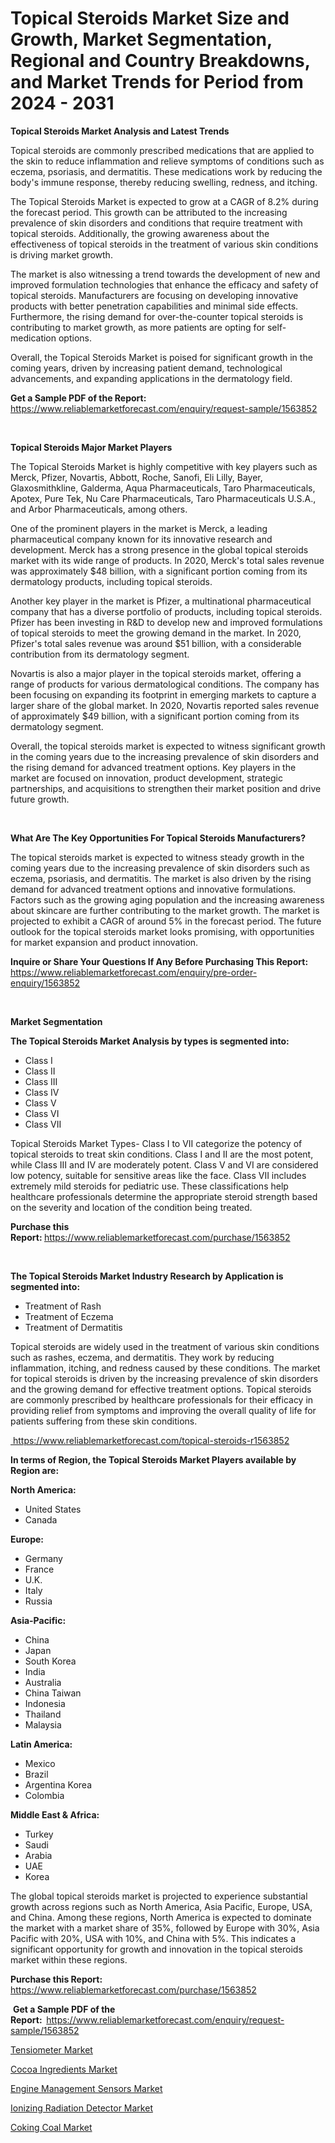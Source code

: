 <p><h1>Topical Steroids Market Size and Growth, Market Segmentation, Regional and Country Breakdowns, and Market Trends for Period from 2024 -  2031</h1></p><p><strong>Topical Steroids Market Analysis and Latest Trends</strong></p>
<p><p>Topical steroids are commonly prescribed medications that are applied to the skin to reduce inflammation and relieve symptoms of conditions such as eczema, psoriasis, and dermatitis. These medications work by reducing the body's immune response, thereby reducing swelling, redness, and itching.</p><p>The Topical Steroids Market is expected to grow at a CAGR of 8.2% during the forecast period. This growth can be attributed to the increasing prevalence of skin disorders and conditions that require treatment with topical steroids. Additionally, the growing awareness about the effectiveness of topical steroids in the treatment of various skin conditions is driving market growth.</p><p>The market is also witnessing a trend towards the development of new and improved formulation technologies that enhance the efficacy and safety of topical steroids. Manufacturers are focusing on developing innovative products with better penetration capabilities and minimal side effects. Furthermore, the rising demand for over-the-counter topical steroids is contributing to market growth, as more patients are opting for self-medication options.</p><p>Overall, the Topical Steroids Market is poised for significant growth in the coming years, driven by increasing patient demand, technological advancements, and expanding applications in the dermatology field.</p></p>
<p><strong>Get a Sample PDF of the Report:&nbsp;</strong> <a href="https://www.reliablemarketforecast.com/enquiry/request-sample/1563852">https://www.reliablemarketforecast.com/enquiry/request-sample/1563852</a></p>
<p>&nbsp;</p>
<p><strong>Topical Steroids Major Market Players</strong></p>
<p><p>The Topical Steroids Market is highly competitive with key players such as Merck, Pfizer, Novartis, Abbott, Roche, Sanofi, Eli Lilly, Bayer, Glaxosmithkline, Galderma, Aqua Pharmaceuticals, Taro Pharmaceuticals, Apotex, Pure Tek, Nu Care Pharmaceuticals, Taro Pharmaceuticals U.S.A., and Arbor Pharmaceuticals, among others.</p><p>One of the prominent players in the market is Merck, a leading pharmaceutical company known for its innovative research and development. Merck has a strong presence in the global topical steroids market with its wide range of products. In 2020, Merck's total sales revenue was approximately $48 billion, with a significant portion coming from its dermatology products, including topical steroids.</p><p>Another key player in the market is Pfizer, a multinational pharmaceutical company that has a diverse portfolio of products, including topical steroids. Pfizer has been investing in R&D to develop new and improved formulations of topical steroids to meet the growing demand in the market. In 2020, Pfizer's total sales revenue was around $51 billion, with a considerable contribution from its dermatology segment.</p><p>Novartis is also a major player in the topical steroids market, offering a range of products for various dermatological conditions. The company has been focusing on expanding its footprint in emerging markets to capture a larger share of the global market. In 2020, Novartis reported sales revenue of approximately $49 billion, with a significant portion coming from its dermatology segment.</p><p>Overall, the topical steroids market is expected to witness significant growth in the coming years due to the increasing prevalence of skin disorders and the rising demand for advanced treatment options. Key players in the market are focused on innovation, product development, strategic partnerships, and acquisitions to strengthen their market position and drive future growth.</p></p>
<p>&nbsp;</p>
<p><strong>What Are The Key Opportunities For Topical Steroids Manufacturers?</strong></p>
<p><p>The topical steroids market is expected to witness steady growth in the coming years due to the increasing prevalence of skin disorders such as eczema, psoriasis, and dermatitis. The market is also driven by the rising demand for advanced treatment options and innovative formulations. Factors such as the growing aging population and the increasing awareness about skincare are further contributing to the market growth. The market is projected to exhibit a CAGR of around 5% in the forecast period. The future outlook for the topical steroids market looks promising, with opportunities for market expansion and product innovation.</p></p>
<p><strong>Inquire or Share Your Questions If Any Before Purchasing This Report:</strong> <a href="https://www.reliablemarketforecast.com/enquiry/pre-order-enquiry/1563852">https://www.reliablemarketforecast.com/enquiry/pre-order-enquiry/1563852</a></p>
<p>&nbsp;</p>
<p><strong>Market Segmentation</strong></p>
<p><strong>The Topical Steroids Market Analysis by types is segmented into:</strong></p>
<p><ul><li>Class I</li><li>Class II</li><li>Class III</li><li>Class IV</li><li>Class V</li><li>Class VI</li><li>Class VII</li></ul></p>
<p><p>Topical Steroids Market Types- Class I to VII categorize the potency of topical steroids to treat skin conditions. Class I and II are the most potent, while Class III and IV are moderately potent. Class V and VI are considered low potency, suitable for sensitive areas like the face. Class VII includes extremely mild steroids for pediatric use. These classifications help healthcare professionals determine the appropriate steroid strength based on the severity and location of the condition being treated.</p></p>
<p><strong>Purchase this Report:&nbsp;</strong><a href="https://www.reliablemarketforecast.com/purchase/1563852">https://www.reliablemarketforecast.com/purchase/1563852</a></p>
<p>&nbsp;</p>
<p><strong>The Topical Steroids Market Industry Research by Application is segmented into:</strong></p>
<p><ul><li>Treatment of Rash</li><li>Treatment of Eczema</li><li>Treatment of Dermatitis</li></ul></p>
<p><p>Topical steroids are widely used in the treatment of various skin conditions such as rashes, eczema, and dermatitis. They work by reducing inflammation, itching, and redness caused by these conditions. The market for topical steroids is driven by the increasing prevalence of skin disorders and the growing demand for effective treatment options. Topical steroids are commonly prescribed by healthcare professionals for their efficacy in providing relief from symptoms and improving the overall quality of life for patients suffering from these skin conditions.</p></p>
<p><a href="https://www.reliablemarketforecast.com/topical-steroids-r1563852">&nbsp;https://www.reliablemarketforecast.com/topical-steroids-r1563852</a></p>
<p><strong>In terms of Region, the Topical Steroids Market Players available by Region are:</strong></p>
<p>
    <p> <strong> North America: </strong>
        <ul>
            <li>United States</li>
            <li>Canada</li>
        </ul>
        </p> 
    <p> <strong> Europe: </strong>
        <ul>
            <li>Germany</li>
            <li>France</li>
            <li>U.K.</li>
            <li>Italy</li>
            <li>Russia</li>
        </ul>
        </p> 
    <p> <strong> Asia-Pacific: </strong>
        <ul>
            <li>China</li>
            <li>Japan</li>
            <li>South Korea</li>
            <li>India</li>
            <li>Australia</li>
            <li>China Taiwan</li>
            <li>Indonesia</li>
            <li>Thailand</li>
            <li>Malaysia</li>
        </ul>
        </p> 
    <p> <strong> Latin America: </strong>
        <ul>
            <li>Mexico</li>
            <li>Brazil</li>
            <li>Argentina Korea</li>
            <li>Colombia</li>
        </ul>
        </p> 
    <p> <strong> Middle East & Africa: </strong>
        <ul>
            <li>Turkey</li>
            <li>Saudi</li>
            <li>Arabia</li>
            <li>UAE</li>
            <li>Korea</li>
        </ul>
    </p>
    </p>
<p><p>The global topical steroids market is projected to experience substantial growth across regions such as North America, Asia Pacific, Europe, USA, and China. Among these regions, North America is expected to dominate the market with a market share of 35%, followed by Europe with 30%, Asia Pacific with 20%, USA with 10%, and China with 5%. This indicates a significant opportunity for growth and innovation in the topical steroids market within these regions.</p></p>
<p><strong>Purchase this Report: </strong><a href="https://www.reliablemarketforecast.com/purchase/1563852">https://www.reliablemarketforecast.com/purchase/1563852</a></p>
<p>&nbsp;<strong>Get a Sample PDF of the Report:&nbsp;&nbsp;</strong><a href="https://www.reliablemarketforecast.com/enquiry/request-sample/1563852">https://www.reliablemarketforecast.com/enquiry/request-sample/1563852</a></p>
<p><strong></strong></p>
<p><p><a href="https://medium.com/@alexander.bell98078/exploring-tensiometer-market-dynamics-global-trends-and-future-growth-prospects-2024-2031-8478b7d91df9">Tensiometer Market</a></p><p><a href="https://github.com/dylanObrien626/Market-Research-Report-List-1/blob/main/cocoa-ingredients-market.md">Cocoa Ingredients Market</a></p><p><a href="https://medium.com/@karianerice/engine-management-sensors-market-emerging-trends-and-future-prospects-for-period-from-2024-to-2031-79659c4a64ff">Engine Management Sensors Market</a></p><p><a href="https://medium.com/@anslrtman56756/global-ionizing-radiation-detector-market-exploring-market-share-market-trends-and-future-growth-1e81114a2f98">Ionizing Radiation Detector Market</a></p><p><a href="https://github.com/qndifksd5/Market-Research-Report-List-1/blob/main/coking-coal-market.md">Coking Coal Market</a></p></p>